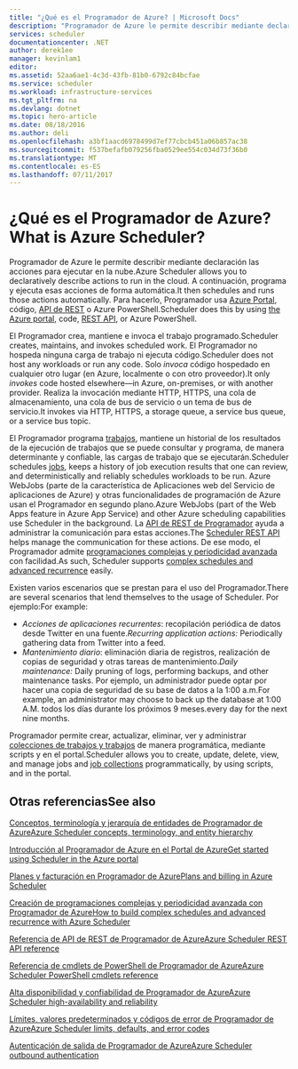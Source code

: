 ```yaml
---
title: "¿Qué es el Programador de Azure? | Microsoft Docs"
description: "Programador de Azure le permite describir mediante declaración las acciones para ejecutar en la nube. A continuación, programa y ejecuta esas acciones de forma automática."
services: scheduler
documentationcenter: .NET
author: derek1ee
manager: kevinlam1
editor: 
ms.assetid: 52aa6ae1-4c3d-43fb-81b0-6792c84bcfae
ms.service: scheduler
ms.workload: infrastructure-services
ms.tgt_pltfrm: na
ms.devlang: dotnet
ms.topic: hero-article
ms.date: 08/18/2016
ms.author: deli
ms.openlocfilehash: a3bf1aacd6978499d7ef77cbcb451a06b857ac38
ms.sourcegitcommit: f537befafb079256fba0529ee554c034d73f36b0
ms.translationtype: MT
ms.contentlocale: es-ES
ms.lasthandoff: 07/11/2017
---
```

# <a name="what-is-azure-scheduler"></a><span data-ttu-id="70f40-105">¿Qué es el Programador de Azure?</span><span class="sxs-lookup"><span data-stu-id="70f40-105">What is Azure Scheduler?</span></span>
<span data-ttu-id="70f40-106">Programador de Azure le permite describir mediante declaración las acciones para ejecutar en la nube.</span><span class="sxs-lookup"><span data-stu-id="70f40-106">Azure Scheduler allows you to declaratively describe actions to run in the cloud.</span></span> <span data-ttu-id="70f40-107">A continuación, programa y ejecuta esas acciones de forma automática.</span><span class="sxs-lookup"><span data-stu-id="70f40-107">It then schedules and runs those actions automatically.</span></span>  <span data-ttu-id="70f40-108">Para hacerlo, Programador usa [Azure Portal](scheduler-get-started-portal.md), código, [API de REST](https://msdn.microsoft.com/library/mt629143.aspx) o Azure PowerShell.</span><span class="sxs-lookup"><span data-stu-id="70f40-108">Scheduler does this by using [the Azure portal](scheduler-get-started-portal.md), code, [REST API](https://msdn.microsoft.com/library/mt629143.aspx), or Azure PowerShell.</span></span>

<span data-ttu-id="70f40-109">El Programador crea, mantiene e invoca el trabajo programado.</span><span class="sxs-lookup"><span data-stu-id="70f40-109">Scheduler creates, maintains, and invokes scheduled work.</span></span>  <span data-ttu-id="70f40-110">El Programador no hospeda ninguna carga de trabajo ni ejecuta código.</span><span class="sxs-lookup"><span data-stu-id="70f40-110">Scheduler does not host any workloads or run any code.</span></span> <span data-ttu-id="70f40-111">Solo *invoca* código hospedado en cualquier otro lugar (en Azure, localmente o con otro proveedor).</span><span class="sxs-lookup"><span data-stu-id="70f40-111">It only *invokes* code hosted elsewhere—in Azure, on-premises, or with another provider.</span></span> <span data-ttu-id="70f40-112">Realiza la invocación mediante HTTP, HTTPS, una cola de almacenamiento, una cola de bus de servicio o un tema de bus de servicio.</span><span class="sxs-lookup"><span data-stu-id="70f40-112">It invokes via HTTP, HTTPS, a storage queue, a service bus queue, or a service bus topic.</span></span>

<span data-ttu-id="70f40-113">El Programador programa [trabajos](scheduler-concepts-terms.md), mantiene un historial de los resultados de la ejecución de trabajos que se puede consultar y programa, de manera determinante y confiable, las cargas de trabajo que se ejecutarán.</span><span class="sxs-lookup"><span data-stu-id="70f40-113">Scheduler schedules [jobs](scheduler-concepts-terms.md), keeps a history of job execution results that one can review, and deterministically and reliably schedules workloads to be run.</span></span> <span data-ttu-id="70f40-114">Azure WebJobs (parte de la característica de Aplicaciones web del Servicio de aplicaciones de Azure) y otras funcionalidades de programación de Azure usan el Programador en segundo plano.</span><span class="sxs-lookup"><span data-stu-id="70f40-114">Azure WebJobs (part of the Web Apps feature in Azure App Service) and other Azure scheduling capabilities use Scheduler in the background.</span></span> <span data-ttu-id="70f40-115">La [API de REST de Programador](https://msdn.microsoft.com/library/mt629143.aspx) ayuda a administrar la comunicación para estas acciones.</span><span class="sxs-lookup"><span data-stu-id="70f40-115">The [Scheduler REST API](https://msdn.microsoft.com/library/mt629143.aspx) helps manage the communication for these actions.</span></span> <span data-ttu-id="70f40-116">De ese modo, el Programador admite [programaciones complejas y periodicidad avanzada](scheduler-advanced-complexity.md) con facilidad.</span><span class="sxs-lookup"><span data-stu-id="70f40-116">As such, Scheduler supports [complex schedules and advanced recurrence](scheduler-advanced-complexity.md) easily.</span></span>

<span data-ttu-id="70f40-117">Existen varios escenarios que se prestan para el uso del Programador.</span><span class="sxs-lookup"><span data-stu-id="70f40-117">There are several scenarios that lend themselves to the usage of Scheduler.</span></span> <span data-ttu-id="70f40-118">Por ejemplo:</span><span class="sxs-lookup"><span data-stu-id="70f40-118">For example:</span></span>

* <span data-ttu-id="70f40-119">*Acciones de aplicaciones recurrentes*: recopilación periódica de datos desde Twitter en una fuente.</span><span class="sxs-lookup"><span data-stu-id="70f40-119">*Recurring application actions:* Periodically gathering data from Twitter into a feed.</span></span>
* <span data-ttu-id="70f40-120">*Mantenimiento diario*: eliminación diaria de registros, realización de copias de seguridad y otras tareas de mantenimiento.</span><span class="sxs-lookup"><span data-stu-id="70f40-120">*Daily maintenance:* Daily pruning of logs, performing backups, and other maintenance tasks.</span></span> <span data-ttu-id="70f40-121">Por ejemplo, un administrador puede optar por hacer una copia de seguridad de su base de datos a la 1:00 a.m.</span><span class="sxs-lookup"><span data-stu-id="70f40-121">For example, an administrator may choose to back up the database at 1:00 A.M.</span></span> <span data-ttu-id="70f40-122">todos los días durante los próximos 9 meses.</span><span class="sxs-lookup"><span data-stu-id="70f40-122">every day for the next nine months.</span></span>

<span data-ttu-id="70f40-123">Programador permite crear, actualizar, eliminar, ver y administrar [colecciones de trabajos y trabajos](scheduler-concepts-terms.md) de manera programática, mediante scripts y en el portal.</span><span class="sxs-lookup"><span data-stu-id="70f40-123">Scheduler allows you to create, update, delete, view, and manage jobs and [job collections](scheduler-concepts-terms.md) programmatically, by using scripts, and in the portal.</span></span>

## <a name="see-also"></a><span data-ttu-id="70f40-124">Otras referencias</span><span class="sxs-lookup"><span data-stu-id="70f40-124">See also</span></span>
 [<span data-ttu-id="70f40-125">Conceptos, terminología y jerarquía de entidades de Programador de Azure</span><span class="sxs-lookup"><span data-stu-id="70f40-125">Azure Scheduler concepts, terminology, and entity hierarchy</span></span>](scheduler-concepts-terms.md)

 [<span data-ttu-id="70f40-126">Introducción al Programador de Azure en el Portal de Azure</span><span class="sxs-lookup"><span data-stu-id="70f40-126">Get started using Scheduler in the Azure portal</span></span>](scheduler-get-started-portal.md)

 [<span data-ttu-id="70f40-127">Planes y facturación en Programador de Azure</span><span class="sxs-lookup"><span data-stu-id="70f40-127">Plans and billing in Azure Scheduler</span></span>](scheduler-plans-billing.md)

 [<span data-ttu-id="70f40-128">Creación de programaciones complejas y periodicidad avanzada con Programador de Azure</span><span class="sxs-lookup"><span data-stu-id="70f40-128">How to build complex schedules and advanced recurrence with Azure Scheduler</span></span>](scheduler-advanced-complexity.md)

 [<span data-ttu-id="70f40-129">Referencia de API de REST de Programador de Azure</span><span class="sxs-lookup"><span data-stu-id="70f40-129">Azure Scheduler REST API reference</span></span>](https://msdn.microsoft.com/library/mt629143)

 [<span data-ttu-id="70f40-130">Referencia de cmdlets de PowerShell de Programador de Azure</span><span class="sxs-lookup"><span data-stu-id="70f40-130">Azure Scheduler PowerShell cmdlets reference</span></span>](scheduler-powershell-reference.md)

 [<span data-ttu-id="70f40-131">Alta disponibilidad y confiabilidad de Programador de Azure</span><span class="sxs-lookup"><span data-stu-id="70f40-131">Azure Scheduler high-availability and reliability</span></span>](scheduler-high-availability-reliability.md)

 [<span data-ttu-id="70f40-132">Límites, valores predeterminados y códigos de error de Programador de Azure</span><span class="sxs-lookup"><span data-stu-id="70f40-132">Azure Scheduler limits, defaults, and error codes</span></span>](scheduler-limits-defaults-errors.md)

 [<span data-ttu-id="70f40-133">Autenticación de salida de Programador de Azure</span><span class="sxs-lookup"><span data-stu-id="70f40-133">Azure Scheduler outbound authentication</span></span>](scheduler-outbound-authentication.md)

